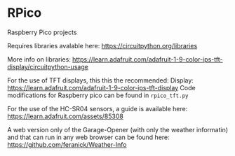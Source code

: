 # RPico
Raspberry Pico projects

Requires libraries avalable here:
https://circuitpython.org/libraries

More info on libraries:
https://learn.adafruit.com/adafruit-1-9-color-ips-tft-display/circuitpython-usage 

For the use of TFT displays, this this the recommended:
Display: https://learn.adafruit.com/adafruit-1-9-color-ips-tft-display
Code modifications for Raspberry pico can be found in `rpico_tft.py`

For the use of the HC-SR04 sensors, a guide is available here:
https://learn.adafruit.com/assets/85308

A web version only of the Garage-Opener (with only the weather informatin) and that can run in any web browser can be found here:
https://github.com/feranick/Weather-Info



